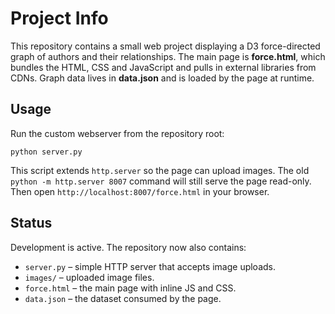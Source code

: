# Project Info

This repository contains a small web project displaying a D3 force-directed graph of authors and their relationships. The main page is **force.html**, which bundles the HTML, CSS and JavaScript and pulls in external libraries from CDNs. Graph data lives in **data.json** and is loaded by the page at runtime.

## Usage

Run the custom webserver from the repository root:

```
python server.py
```

This script extends `http.server` so the page can upload images. The old
`python -m http.server 8007` command will still serve the page read-only.
Then open `http://localhost:8007/force.html` in your browser.

## Status

Development is active. The repository now also contains:

- `server.py` – simple HTTP server that accepts image uploads.
- `images/` – uploaded image files.
- `force.html` – the main page with inline JS and CSS.
- `data.json` – the dataset consumed by the page.
